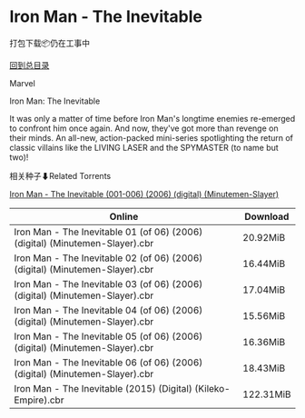 # Iron Man - The Inevitable

打包下载📦仍在工事中

[回到总目录](/Catalogs.md)

Marvel

Iron Man: The Inevitable

It was only a matter of time before Iron Man's longtime enemies re-emerged to confront him once again. And now, they've got more than revenge on their minds. An all-new, action-packed mini-series spotlighting the return of classic villains like the LIVING LASER and the SPYMASTER (to name but two)! 





相关种子⬇Related Torrents

[Iron Man - The Inevitable (001-006) (2006) (digital) (Minutemen-Slayer)](https://github.com/alicewish/markdown/blob/master/torrent/Iron-Man---The-Inevitable--001-006---2006---digital---Minutemen-Slayer.md)

Online | Download
--- | ---
Iron Man - The Inevitable 01 (of 06) (2006) (digital) (Minutemen-Slayer).cbr | 20.92MiB
Iron Man - The Inevitable 02 (of 06) (2006) (digital) (Minutemen-Slayer).cbr | 16.44MiB
Iron Man - The Inevitable 03 (of 06) (2006) (digital) (Minutemen-Slayer).cbr | 17.04MiB
Iron Man - The Inevitable 04 (of 06) (2006) (digital) (Minutemen-Slayer).cbr | 15.56MiB
Iron Man - The Inevitable 05 (of 06) (2006) (digital) (Minutemen-Slayer).cbr | 16.36MiB
Iron Man - The Inevitable 06 (of 06) (2006) (digital) (Minutemen-Slayer).cbr | 18.43MiB
Iron Man - The Inevitable (2015) (Digital) (Kileko-Empire).cbr | 122.31MiB